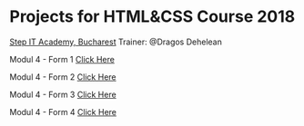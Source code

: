 # Projects for HTML&CSS Course 2018
[Step IT Academy, Bucharest](https://itstep.ro/)
Trainer: @Dragos Dehelean

<p>Modul 4 - Form 1 <a href="https://thunder889.github.io/Step-IT/Modul%204.0/Index.html">Click Here</a></p>
<p>Modul 4 - Form 2 <a href="https://thunder889.github.io/Step-IT/Modul%204.0/Index2.html">Click Here</a></p>
<p>Modul 4 - Form 3 <a href="https://thunder889.github.io/Step-IT/Modul%204.0/Index3.html">Click Here</a></p>
<p>Modul 4 - Form 4 <a href="">Click Here</a></p>

